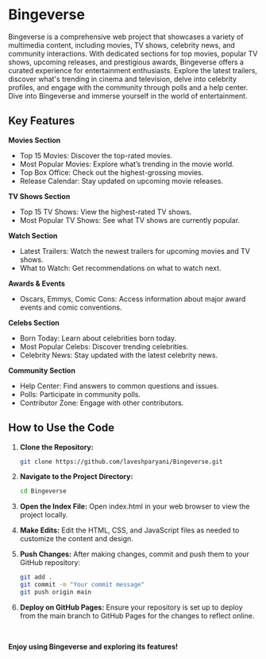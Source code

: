 # Bingeverse

Bingeverse is a comprehensive web project that showcases a variety of multimedia content, including movies, TV shows, celebrity news, and community interactions. With dedicated sections for top movies, popular TV shows, upcoming releases, and prestigious awards, Bingeverse offers a curated experience for entertainment enthusiasts. Explore the latest trailers, discover what's trending in cinema and television, delve into celebrity profiles, and engage with the community through polls and a help center. Dive into Bingeverse and immerse yourself in the world of entertainment.

## Key Features

**Movies Section**
- Top 15 Movies: Discover the top-rated movies.
- Most Popular Movies: Explore what’s trending in the movie world.
- Top Box Office: Check out the highest-grossing movies.
- Release Calendar: Stay updated on upcoming movie releases.

**TV Shows Section**
- Top 15 TV Shows: View the highest-rated TV shows.
- Most Popular TV Shows: See what TV shows are currently popular.

**Watch Section**
- Latest Trailers: Watch the newest trailers for upcoming movies and TV shows.
- What to Watch: Get recommendations on what to watch next.

**Awards & Events**
- Oscars, Emmys, Comic Cons: Access information about major award events and comic conventions.

**Celebs Section**
- Born Today: Learn about celebrities born today.
- Most Popular Celebs: Discover trending celebrities.
- Celebrity News: Stay updated with the latest celebrity news.

**Community Section**
- Help Center: Find answers to common questions and issues.
- Polls: Participate in community polls.
- Contributor Zone: Engage with other contributors.

## How to Use the Code

1. **Clone the Repository:**
   ```bash
   git clone https://github.com/laveshparyani/Bingeverse.git

2. **Navigate to the Project Directory:**
   ```bash
   cd Bingeverse

3. **Open the Index File:**
   Open index.html in your web browser to view the project locally.

4. **Make Edits:**
   Edit the HTML, CSS, and JavaScript files as needed to customize the content and design.

5. **Push Changes:**
   After making changes, commit and push them to your GitHub repository:
   ```bash
   git add .
   git commit -m "Your commit message"
   git push origin main

6. **Deploy on GitHub Pages:**
   Ensure your repository is set up to deploy from the main branch to GitHub Pages for the changes to reflect online.

<br>

**Enjoy using Bingeverse and exploring its features!**
